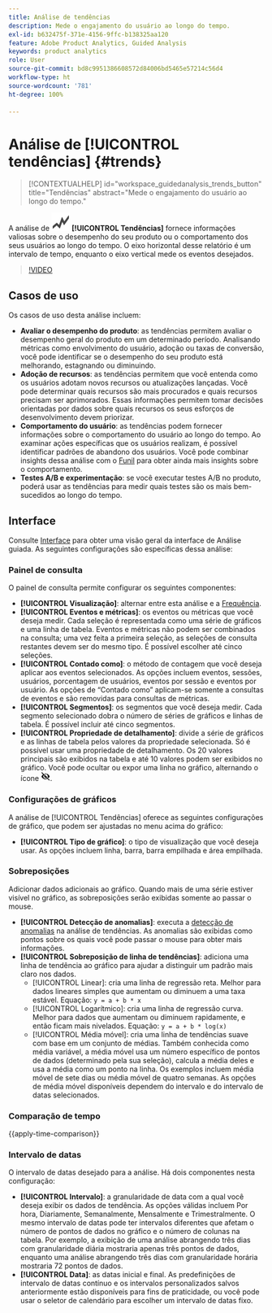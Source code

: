 ```yaml
---
title: Análise de tendências
description: Mede o engajamento do usuário ao longo do tempo.
exl-id: b632475f-371e-4156-9ffc-b138325aa120
feature: Adobe Product Analytics, Guided Analysis
keywords: product analytics
role: User
source-git-commit: bd8c9951386608572d84006bd5465e57214c56d4
workflow-type: ht
source-wordcount: '781'
ht-degree: 100%

---
```


# Análise de [!UICONTROL tendências] {#trends}

<!-- markdownlint-disable MD034 -->

>[!CONTEXTUALHELP]
>id="workspace_guidedanalysis_trends_button"
>title="Tendências"
>abstract="Mede o engajamento do usuário ao longo do tempo."

<!-- markdownlint-enable MD034 -->

A análise de ![GraphTrend](/help/assets/icons/GraphTrend.svg) **[!UICONTROL Tendências]** fornece informações valiosas sobre o desempenho do seu produto ou o comportamento dos seus usuários ao longo do tempo. O eixo horizontal desse relatório é um intervalo de tempo, enquanto o eixo vertical mede os eventos desejados.


>[!VIDEO](https://video.tv.adobe.com/v/3421666/?quality=12&learn=on)

## Casos de uso

Os casos de uso desta análise incluem:

* **Avaliar o desempenho do produto**: as tendências permitem avaliar o desempenho geral do produto em um determinado período. Analisando métricas como envolvimento do usuário, adoção ou taxas de conversão, você pode identificar se o desempenho do seu produto está melhorando, estagnando ou diminuindo.
* **Adoção de recursos**: as tendências permitem que você entenda como os usuários adotam novos recursos ou atualizações lançadas. Você pode determinar quais recursos são mais procurados e quais recursos precisam ser aprimorados. Essas informações permitem tomar decisões orientadas por dados sobre quais recursos os seus esforços de desenvolvimento devem priorizar.
* **Comportamento do usuário**: as tendências podem fornecer informações sobre o comportamento do usuário ao longo do tempo. Ao examinar ações específicas que os usuários realizam, é possível identificar padrões de abandono dos usuários. Você pode combinar insights dessa análise com o [Funil](funnel.md) para obter ainda mais insights sobre o comportamento.
* **Testes A/B e experimentação**: se você executar testes A/B no produto, poderá usar as tendências para medir quais testes são os mais bem-sucedidos ao longo do tempo.

## Interface

Consulte [Interface](../overview.md#interface) para obter uma visão geral da interface de Análise guiada. As seguintes configurações são específicas dessa análise:

### Painel de consulta

O painel de consulta permite configurar os seguintes componentes:

* **[!UICONTROL Visualização]**: alternar entre esta análise e a [Frequência](frequency.md).
* **[!UICONTROL Eventos e métricas]**: os eventos ou métricas que você deseja medir. Cada seleção é representada como uma série de gráficos e uma linha de tabela. Eventos e métricas não podem ser combinados na consulta; uma vez feita a primeira seleção, as seleções de consulta restantes devem ser do mesmo tipo. É possível escolher até cinco seleções.
* **[!UICONTROL Contado como]**: o método de contagem que você deseja aplicar aos eventos selecionados. As opções incluem eventos, sessões, usuários, porcentagem de usuários, eventos por sessão e eventos por usuário. As opções de “Contado como” aplicam-se somente a consultas de eventos e são removidas para consultas de métricas.
* **[!UICONTROL Segmentos]**: os segmentos que você deseja medir. Cada segmento selecionado dobra o número de séries de gráficos e linhas de tabela. É possível incluir até cinco segmentos.
* **[!UICONTROL Propriedade de detalhamento]**: divide a série de gráficos e as linhas de tabela pelos valores da propriedade selecionada. Só é possível usar uma propriedade de detalhamento. Os 20 valores principais são exibidos na tabela e até 10 valores podem ser exibidos no gráfico. Você pode ocultar ou expor uma linha no gráfico, alternando o ícone ![Mostrar ícone de ocultar](../assets/hide-in-chart.png).

### Configurações de gráficos

A análise de [!UICONTROL Tendências] oferece as seguintes configurações de gráfico, que podem ser ajustadas no menu acima do gráfico:

* **[!UICONTROL Tipo de gráfico]**: o tipo de visualização que você deseja usar. As opções incluem linha, barra, barra empilhada e área empilhada.

### Sobreposições

Adicionar dados adicionais ao gráfico. Quando mais de uma série estiver visível no gráfico, as sobreposições serão exibidas somente ao passar o mouse.

* **[!UICONTROL Detecção de anomalias]**: executa a [detecção de anomalias](/help/analysis-workspace/c-anomaly-detection/anomaly-detection.md) na análise de tendências. As anomalias são exibidas como pontos sobre os quais você pode passar o mouse para obter mais informações.
* **[!UICONTROL Sobreposição de linha de tendências]**: adiciona uma linha de tendência ao gráfico para ajudar a distinguir um padrão mais claro nos dados.
   * [!UICONTROL Linear]: cria uma linha de regressão reta. Melhor para dados lineares simples que aumentam ou diminuem a uma taxa estável. Equação: `y = a + b * x`
   * [!UICONTROL Logarítmico]: cria uma linha de regressão curva. Melhor para dados que aumentam ou diminuem rapidamente, e então ficam mais nivelados. Equação: `y = a + b * log(x)`
   * [!UICONTROL Média móvel]: cria uma linha de tendências suave com base em um conjunto de médias. Também conhecida como média variável, a média móvel usa um número específico de pontos de dados (determinado pela sua seleção), calcula a média deles e usa a média como um ponto na linha. Os exemplos incluem média móvel de sete dias ou média móvel de quatro semanas. As opções de média móvel disponíveis dependem do intervalo e do intervalo de datas selecionados.

### Comparação de tempo

{{apply-time-comparison}}


### Intervalo de datas

O intervalo de datas desejado para a análise. Há dois componentes nesta configuração:

* **[!UICONTROL Intervalo]**: a granularidade de data com a qual você deseja exibir os dados de tendência. As opções válidas incluem Por hora, Diariamente, Semanalmente, Mensalmente e Trimestralmente. O mesmo intervalo de datas pode ter intervalos diferentes que afetam o número de pontos de dados no gráfico e o número de colunas na tabela. Por exemplo, a exibição de uma análise abrangendo três dias com granularidade diária mostraria apenas três pontos de dados, enquanto uma análise abrangendo três dias com granularidade horária mostraria 72 pontos de dados.
* **[!UICONTROL Data]**: as datas inicial e final. As predefinições de intervalo de datas contínuo e os intervalos personalizados salvos anteriormente estão disponíveis para fins de praticidade, ou você pode usar o seletor de calendário para escolher um intervalo de datas fixo.


<!--

## Example

See below for an example of the analysis.

![Trends compare](../assets/trends-compare.png)

-->